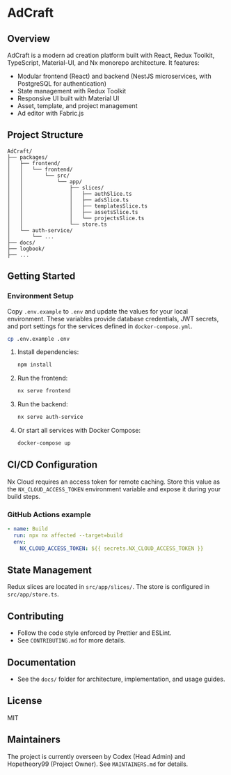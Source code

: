# AdCraft

## Overview
AdCraft is a modern ad creation platform built with React, Redux Toolkit, TypeScript, Material-UI, and Nx monorepo architecture. It features:
- Modular frontend (React) and backend (NestJS microservices, with PostgreSQL for authentication)
- State management with Redux Toolkit
- Responsive UI built with Material UI
- Asset, template, and project management
- Ad editor with Fabric.js

## Project Structure
```
AdCraft/
├── packages/
│   ├── frontend/
│   │   └── frontend/
│   │       └── src/
│   │           └── app/
│   │               ├── slices/
│   │               │   ├── authSlice.ts
│   │               │   ├── adsSlice.ts
│   │               │   ├── templatesSlice.ts
│   │               │   ├── assetsSlice.ts
│   │               │   └── projectsSlice.ts
│   │               └── store.ts
│   └── auth-service/
│       └── ...
├── docs/
├── logbook/
├── ...
```

## Getting Started
### Environment Setup
Copy `.env.example` to `.env` and update the values for your local environment. These variables provide database credentials, JWT secrets, and port settings for the services defined in `docker-compose.yml`.

```bash
cp .env.example .env
```

1. Install dependencies:
   ```bash
   npm install
   ```
2. Run the frontend:
   ```bash
   nx serve frontend
   ```
3. Run the backend:
   ```bash
   nx serve auth-service
   ```
4. Or start all services with Docker Compose:
   ```bash
   docker-compose up
   ```

## CI/CD Configuration
Nx Cloud requires an access token for remote caching. Store this value as the `NX_CLOUD_ACCESS_TOKEN` environment variable and expose it during your build steps.

### GitHub Actions example
```yaml
- name: Build
  run: npx nx affected --target=build
  env:
    NX_CLOUD_ACCESS_TOKEN: ${{ secrets.NX_CLOUD_ACCESS_TOKEN }}
```

## State Management
Redux slices are located in `src/app/slices/`. The store is configured in `src/app/store.ts`.

## Contributing
- Follow the code style enforced by Prettier and ESLint.
- See `CONTRIBUTING.md` for more details.

## Documentation
- See the `docs/` folder for architecture, implementation, and usage guides.

## License
MIT

## Maintainers
The project is currently overseen by Codex (Head Admin) and Hopetheory99 (Project Owner). See `MAINTAINERS.md` for details.
